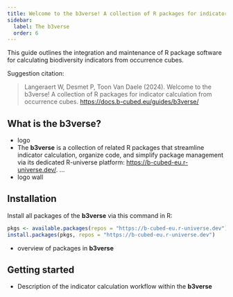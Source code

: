 ```yaml
---
title: Welcome to the b3verse! A collection of R packages for indicator calculation from occurrence cubes
sidebar:
  label: The b3verse
  order: 6
---
```


This guide outlines the integration and maintenance of R package software for calculating biodiversity indicators from occurrence cubes.

Suggestion citation:

> Langeraert W, Desmet P, Toon Van Daele (2024). Welcome to the b3verse! A collection of R packages for indicator calculation from occurrence cubes. <https://docs.b-cubed.eu/guides/b3verse/>

## What is the b3verse?

- logo
- The **b3verse** is a collection of related R packages that streamline indicator calculation, organize code, and simplify package management via its dedicated R-universe platform: <https://b-cubed-eu.r-universe.dev/>. ...
- logo wall

## Installation

Install all packages of the **b3verse** via this command in R:

```r
pkgs <- available.packages(repos = "https://b-cubed-eu.r-universe.dev")[, "Package"]
install.packages(pkgs, repos = "https://b-cubed-eu.r-universe.dev")
```

- overview of packages in **b3verse**

## Getting started

- Description of the indicator calculation workflow within the **b3verse**
